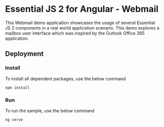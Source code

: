 # Essential JS 2 for Angular - Webmail

This Webmail demo application showcases the usage of several Essential JS 2 components in a real world application scenario. This demo explores a mailbox user interface which was inspired by the Outlook Office 365 application.

## Deployment

### Install

To install all dependent packages, use the below command

```
npm install
```

### Run

To run the sample, use the below command

```
ng serve
```